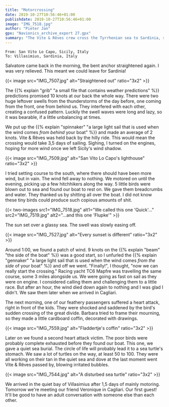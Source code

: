 ```yaml
---
title: "Motorcrossing"
date: 2019-10-27T10:56:46+01:00
publishdate: 2019-10-27T10:56:46+01:00
image: "IMG_7518.jpg"
author: "Pieter Jan"
gpx: "Navionics_archive_export 27.gpx"
summary: "The Vite & Rêves crew cross the Tyrrhenian sea to Sardinia, sadly largely on engine."
---
```


`From: San Vito Lo Capo, Sicily, Italy`<br/>
`To: Villasimius, Sardinia, Italy`

Salvatore came back in the morning, the bent anchor straightened again. I was very relieved. This meant we could leave for Sardinia!

{{< image src="IMG_7507.jpg" alt="Straightened out" ratio="3x2" >}}

The {{% explain "grib" "a small file that contains weather predictions" %}} predictions promised 10 knots at our back the whole way. There were two huge leftover swells from the thunderstorms of the day before, one coming from the front, one from behind us. They interfered with each other, creating a confused pattern. Luckily the swell waves were long and lazy, so it was bearable, if a little unbalancing at times.

We put up the {{% explain "spinnaker" "a large light sail that is used when the wind comes _from behind_ your boat" %}} and made an average of 2 knots. Vite & Rêves was held back by the hilly ride. This would mean the crossing would take 3,5 days of sailing. Sighing, I turned on the engines, hoping for more wind once we left Sicily's wind shadow.

{{< image src="IMG_7509.jpg" alt="San Vito Lo Capo's lighthouse" ratio="3x2" >}}

I tried setting course to the south, where there should have been more wind, but in vain. The wind fell away to nothing. We motored on until the evening, picking up a few hitchhikers along the way. 5 little birds were blown out to sea and found our boat to rest on. We gave them breadcrumbs and water. They thanked us by shitting all over the boat. I did not know these tiny birds could produce such copious amounts of shit.

{{< two-images src1="IMG_7518.jpg" alt1="We called this one 'Quick'..." src2="IMG_7519.jpg" alt2="...and this one 'Flupke'" >}}

The sun set over a glassy sea. The swell was slowly easing off.

{{< image src="IMG_7527.jpg" alt="Every sunset is different" ratio="3x2" >}}

Around 1:00, we found a patch of wind. 9 knots on the {{% explain "beam" "the side of the boat" %}} was a good start, so I unfurled the {{% explain "gennaker" "a large light sail that is used when the wind comes _from the side_ of your boat" %}} and off we went. "Finally!", I thought, "now we can really start the crossing." Racing yacht TC6 Mapfre was travelling the same course, some 3 miles alongside us. We were going as fast on sail as they were on engine. I considered calling them and challenging them to a little race. But after an hour, the wind died down again to nothing and I was glad I didn't. We saw them later when we arrived in Cagliari.

The next morning, one of our feathery passengers suffered a heart attack, right in front of the kids. They were shocked and saddened by the bird's sudden crossing of the great divide. Barbara tried to frame their mourning, so they made a little cardboard coffin, decorated with drawings.

{{< image src="IMG_7559.jpg" alt="Fladdertje's coffin" ratio="3x2" >}}

Later on we found a second heart attack victim. The poor birds were probably complete exhausted before they found our boat. This one, we gave a quiet sea burial. The circle of life will probably lead it to a sea turtle's stomach. We saw a lot of turtles on the way, at least 50 to 100. They were all working on their tan in the quiet sea and dove at the last moment went Vite & Rêves passed by, blowing irritated bubbles.

{{< image src="IMG_7544.jpg" alt="A disturbed sea turtle" ratio="3x2" >}}

We arrived in the quiet bay of Villasimius after 1,5 days of mainly motoring. Tomorrow we're meeting our friend Veronique in Cagliari. Our first guest! It'll be good to have an adult conversation with someone else than each other.
